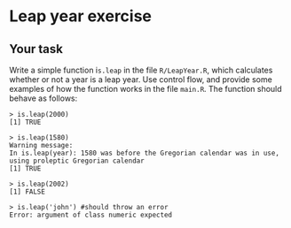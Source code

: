 # Leap year exercise

## Your task
Write a simple function i`s.leap` in the file `R/LeapYear.R`, which calculates whether or not a year is a leap year. Use control flow, and provide some examples of how the function works in the file `main.R`. The function should behave as follows:

    > is.leap(2000)
    [1] TRUE

    > is.leap(1580)
    Warning message:
    In is.leap(year): 1580 was before the Gregorian calendar was in use, using proleptic Gregorian calendar
    [1] TRUE

    > is.leap(2002)
    [1] FALSE

    > is.leap('john') #should throw an error 
    Error: argument of class numeric expected
